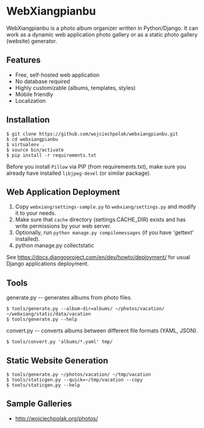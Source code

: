 WebXiangpianbu
==============

WebXiangpianbu is a photo album organizer written in Python/Django.
It can work as a dynamic web application photo gallery or as a static
photo gallery (website) generator.

Features
--------

- Free, self-hosted web application
- No database required
- Highly customizable (albums, templates, styles)
- Mobile friendly
- Localization

Installation
------------

	$ git clone https://github.com/wojciechpolak/webxiangpianbu.git
	$ cd webxiangpianbu
	$ virtualenv .
	$ source bin/activate
	$ pip install -r requirements.txt

Before you install `Pillow` via PIP (from requirements.txt), make sure
you already have installed `libjpeg-devel` (or similar package).

Web Application Deployment
--------------------------

1. Copy `webxiang/settings-sample.py` to `webxiang/settings.py`
   and modify it to your needs.
2. Make sure that `cache` directory (settings.CACHE_DIR) exists
   and has write permissions by your web server.
3. Optionally, run `python manage.py compilemessages` (if you have
   'gettext' installed).
4. python manage.py collectstatic

See https://docs.djangoproject.com/en/dev/howto/deployment/
for usual Django applications deployment.

Tools
-----

generate.py -- generates albums from photo files.

    $ tools/generate.py --album-dir=albums/ ~/photos/vacation/ ~/webxiang/static/data/vacation
    $ tools/generate.py --help

convert.py -- converts albums between different file formats (YAML, JSON).

    $ tools/convert.py 'albums/*.yaml' tmp/

Static Website Generation
-------------------------

    $ tools/generate.py ~/photos/vacation/ ~/tmp/vacation
    $ tools/staticgen.py --quick=~/tmp/vacation --copy
    $ tools/staticgen.py --help

Sample Galleries
----------------

* http://wojciechpolak.org/photos/
